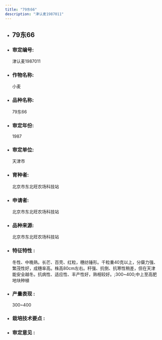 ```yaml
---
title: "79东66"
description: "津认麦1987011"
---
```

* ## 79东66
* ###  审定编号:  
   津认麦1987011

*  ### 作物名称:  
   小麦

*   ###  品种名称: 
    79东66

*   ### 审定年份: 
    1987

*   ### 审定单位:  
    天津市

*   ### 育种者:  
    北京市东北旺农场科技站

*   ### 申请者:  
    北京市东北旺农场科技站

*   ### 品种来源:  
    北京市东北旺农场科技站

*   ### 特征特性 : 
    冬性、中晚熟。长芒、百壳、红粒，穗纺锤形。千粒重40克以上，分蘖力强、繁茂性好，成穗率高。株高80cm左右。秆强、抗倒、抗寒性稍差，但在天津能安全越冬。抗病性、适应性、丰产性好，熟相较好。;300~400;中上至高肥地块种植

*   ### 产量表现 : 
    300~400

*   ### 栽培技术要点 : 
    

*   ### 审定意见 : 
    
